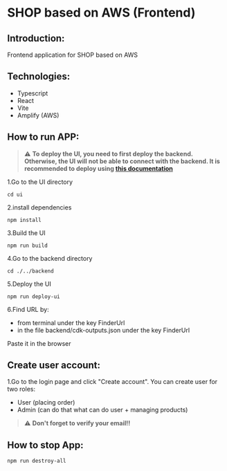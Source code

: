 # SHOP based on AWS (Frontend)

## Introduction:
Frontend application for SHOP based on AWS

## Technologies:
- Typescript
- React
- Vite
- Amplify (AWS)

## How to run APP:
> :warning:  **To deploy the UI, you need to first deploy the backend. Otherwise, the UI will not be able to connect with the backend. It is recommended to deploy using [this documentation](https://github.com/MartinMartinni/aws-shop)**

1.Go to the UI directory
```
cd ui
```

2.install dependencies
```
npm install
```

3.Build the UI
```
npm run build
```

4.Go to the backend directory
```
cd ./../backend
```

5.Deploy the UI
```
npm run deploy-ui
```

6.Find URL by:
- from terminal under the key FinderUrl
- in the file backend/cdk-outputs.json under the key FinderUrl

Paste it in the browser

## Create user account:
1.Go to the login page and click "Create account". You can create user for two roles:
- User (placing order)
- Admin (can do that what can do user + managing products)

> :warning:  **Don't forget to verify your email!!**

## How to stop App:
```
npm run destroy-all
```
